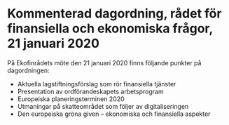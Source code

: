 # Kommenterad dagordning, rådet för finansiella och ekonomiska frågor, 21 januari 2020

På Ekofinrådets möte den 21 januari 2020 finns följande punkter på dagordningen:

* Aktuella lagstiftningsförslag som rör finansiella tjänster
* Presentation av ordförandeskapets arbetsprogram
* Europeiska planeringsterminen 2020
* Utmaningar på skatteområdet som följer av digitaliseringen
* Den europeiska gröna given – ekonomiska och finansiella aspekter
